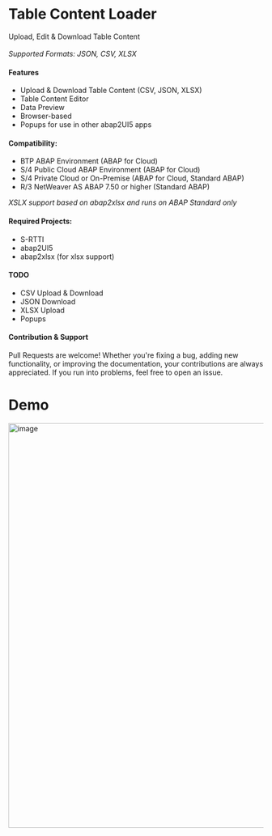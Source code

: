 # Table Content Loader
Upload, Edit & Download Table Content <br><br>
_Supported Formats: JSON, CSV, XLSX_


#### Features
* Upload & Download Table Content (CSV, JSON, XLSX)
* Table Content Editor
* Data Preview
* Browser-based
* Popups for use in other abap2UI5 apps

#### Compatibility:
* BTP ABAP Environment (ABAP for Cloud)
* S/4 Public Cloud ABAP Environment (ABAP for Cloud)
* S/4 Private Cloud or On-Premise (ABAP for Cloud, Standard ABAP)
* R/3 NetWeaver AS ABAP 7.50 or higher (Standard ABAP)

_XSLX support based on abap2xlsx and runs on ABAP Standard only_

#### Required Projects:
* S-RTTI
* abap2UI5
* abap2xlsx (for xlsx support)

#### TODO
* CSV Upload & Download
* JSON Download
* XLSX Upload
* Popups

#### Contribution & Support
Pull Requests are welcome! Whether you're fixing a bug, adding new functionality, or improving the documentation, your contributions are always appreciated. If you run into problems, feel free to open an issue.

# Demo
<img width="800" alt="image" src="https://github.com/abap2UI5-apps/table-content-loader/assets/102328295/73e044dc-137d-49fe-b6ac-0247fb542a0f">






